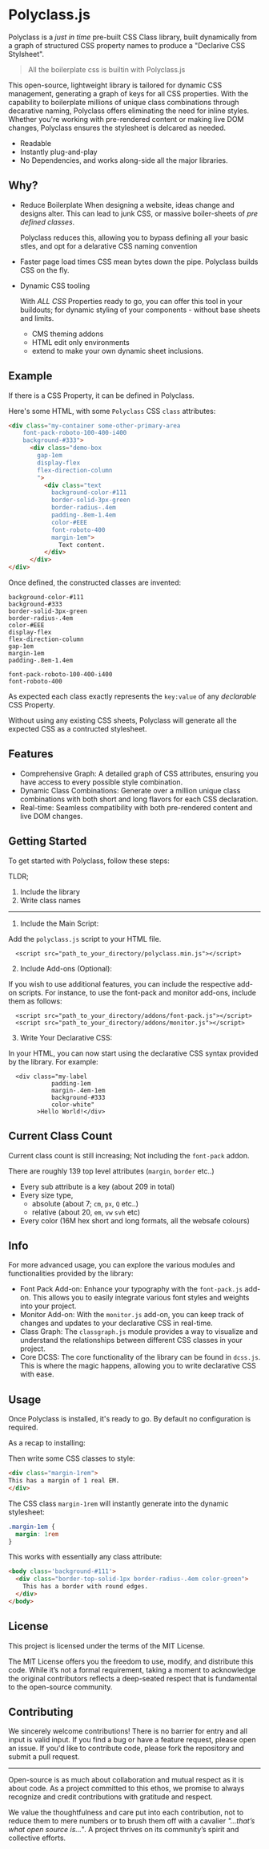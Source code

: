 # Polyclass.js

Polyclass is a _just in time_ pre-built CSS Class library, built dynamically from a graph of structured CSS property names to produce a "Declarive CSS Stylsheet".

> All the boilerplate css is builtin with Polyclass.js

This open-source, lightweight library is tailored for dynamic CSS management, generating a graph of keys for all CSS properties. With the capability to boilerplate millions of unique class combinations through decarative naming, Polyclass offers eliminating the need for inline styles. Whether you're working with pre-rendered content or making live DOM changes, Polyclass ensures the stylesheet is delcared as needed.

+ Readable
+ Instantly plug-and-play
+ No Dependencies, and works along-side all the major libraries.


## Why?

+ Reduce Boilerplate
  When designing a website, ideas change and designs alter. This can lead to junk CSS, or massive boiler-sheets of _pre defined classes_.

  Polyclass reduces this, allowing you to bypass defining all your basic stles, and opt for a delarative CSS naming convention

+ Faster page load times
  CSS mean bytes down the pipe. Polyclass builds CSS on the fly.

+ Dynamic CSS tooling

  With _ALL CSS_ Properties ready to go, you can offer this tool in your buildouts; for dynamic styling of your components - without base sheets and limits.

  + CMS theming addons
  + HTML edit only environments
  + extend to make your own dynamic sheet inclusions.

## Example

If there is a CSS Property, it can be defined in Polyclass.


Here's some HTML, with some `Polyclass` CSS `class` attributes:

```html
<div class="my-container some-other-primary-area
    font-pack-roboto-100-400-i400
    background-#333">
      <div class="demo-box
        gap-1em
        display-flex
        flex-direction-column
        ">
          <div class="text
            background-color-#111
            border-solid-3px-green
            border-radius-.4em
            padding-.8em-1.4em
            color-#EEE
            font-roboto-400
            margin-1em">
              Text content.
          </div>
      </div>
</div>
```

Once defined, the constructed classes are invented:

    background-color-#111
    background-#333
    border-solid-3px-green
    border-radius-.4em
    color-#EEE
    display-flex
    flex-direction-column
    gap-1em
    margin-1em
    padding-.8em-1.4em

    font-pack-roboto-100-400-i400
    font-roboto-400

As expected each class exactly represents the `key:value` of any _declarable_ CSS Property.


Without using any existing CSS sheets, Polyclass will generate all the expected CSS as a contructed stylesheet.


## Features

+ Comprehensive Graph: A detailed graph of CSS attributes, ensuring you have access to every possible style combination.
+ Dynamic Class Combinations: Generate over a million unique class combinations with both short and long flavors for each CSS declaration.
+ Real-time: Seamless compatibility with both pre-rendered content and live DOM changes.


## Getting Started

To get started with Polyclass, follow these steps:

TLDR;

1. Include the library
2. Write class names

---

1. Include the Main Script:

  Add the `polyclass.js` script to your HTML file.

      <script src="path_to_your_directory/polyclass.min.js"></script>

2. Include Add-ons (Optional):

  If you wish to use additional features, you can include the respective add-on scripts. For instance, to use the font-pack and monitor add-ons, include them as follows:

      <script src="path_to_your_directory/addons/font-pack.js"></script>
      <script src="path_to_your_directory/addons/monitor.js"></script>

3. Write Your Declarative CSS:

  In your HTML, you can now start using the declarative CSS syntax provided by the library. For example:

      <div class="my-label
                padding-1em
                margin-.4em-1em
                background-#333
                color-white"
            >Hello World!</div>


## Current Class Count

Current class count is still increasing; Not including the `font-pack` addon.

There are roughly 139 top level attributes (`margin`, `border` etc..)

+ Every sub attribute is a key (about 209 in total)
+ Every size type,
  + absolute (about 7; `cm`, `px`, `Q` etc..)
  + relative (about 20, `em`, `vw` `svh` etc)
+ Every color (16M hex short and long formats, all the websafe colours)


## Info

For more advanced usage, you can explore the various modules and functionalities provided by the library:

+ Font Pack Add-on: Enhance your typography with the `font-pack.js` add-on. This allows you to easily integrate various font styles and weights into your project.
+ Monitor Add-on: With the `monitor.js` add-on, you can keep track of changes and updates to your declarative CSS in real-time.
+ Class Graph: The `classgraph.js` module provides a way to visualize and understand the relationships between different CSS classes in your project.
+ Core DCSS: The core functionality of the library can be found in `dcss.js`. This is where the magic happens, allowing you to write declarative CSS with ease.


## Usage

Once Polyclass is installed, it's ready to go. By default no configuration is required.

As a recap to installing:

  <script src="path_to_your_directory/polyclass.min.js"></script>

Then write some CSS classes to style:

```html
<div class="margin-1rem">
This has a margin of 1 real EM.
</div>
```

The CSS class `margin-1rem` will instantly generate into the dynamic stylesheet:

```css
.margin-1em {
  margin: 1rem
}
```

This works with essentially any class attribute:

```html
<body class='background-#111'>
  <div class="border-top-solid-1px border-radius-.4em color-green">
    This has a border with round edges.
  </div>
</body>
```


## License

This project is licensed under the terms of the MIT License.

The MIT License offers you the freedom to use, modify, and distribute this code. While it’s not a formal requirement, taking a moment to acknowledge the original contributors reflects a deep-seated respect that is fundamental to the open-source community.

## Contributing

We sincerely welcome contributions! There is no barrier for entry and all input is valid input. If you find a bug or have a feature request, please open an issue. If you'd like to contribute code, please fork the repository and submit a pull request.

---

Open-source is as much about collaboration and mutual respect as it is about code. As a project committed to this ethos, we promise to always recognize and credit contributions with gratitude and respect.

We value the thoughtfulness and care put into each contribution, not to reduce them to mere numbers or to brush them off with a cavalier _"...that’s what open source is..."_. A project thrives on its community’s spirit and collective efforts.

